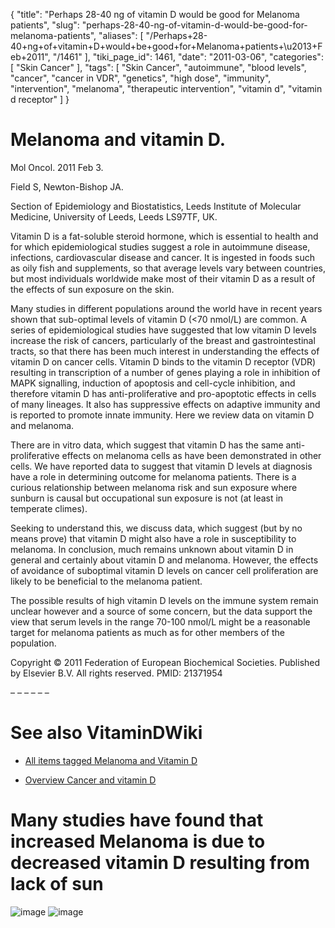 {
    "title": "Perhaps 28-40 ng of vitamin D would be good for Melanoma patients",
    "slug": "perhaps-28-40-ng-of-vitamin-d-would-be-good-for-melanoma-patients",
    "aliases": [
        "/Perhaps+28-40+ng+of+vitamin+D+would+be+good+for+Melanoma+patients+\u2013+Feb+2011",
        "/1461"
    ],
    "tiki_page_id": 1461,
    "date": "2011-03-06",
    "categories": [
        "Skin Cancer"
    ],
    "tags": [
        "Skin Cancer",
        "autoimmune",
        "blood levels",
        "cancer",
        "cancer in VDR",
        "genetics",
        "high dose",
        "immunity",
        "intervention",
        "melanoma",
        "therapeutic intervention",
        "vitamin d",
        "vitamin d receptor"
    ]
}


# Melanoma and vitamin D.

Mol Oncol. 2011 Feb 3. 

Field S, Newton-Bishop JA.

Section of Epidemiology and Biostatistics, Leeds Institute of Molecular Medicine, University of Leeds, Leeds LS97TF, UK.

Vitamin D is a fat-soluble steroid hormone, which is essential to health and for which epidemiological studies suggest a role in autoimmune disease, infections, cardiovascular disease and cancer. It is ingested in foods such as oily fish and supplements, so that average levels vary between countries, but most individuals worldwide make most of their vitamin D as a result of the effects of sun exposure on the skin. 

Many studies in different populations around the world have in recent years shown that sub-optimal levels of vitamin D (<70 nmol/L) are common. A series of epidemiological studies have suggested that low vitamin D levels increase the risk of cancers, particularly of the breast and gastrointestinal tracts, so that there has been much interest in understanding the effects of vitamin D on cancer cells. Vitamin D binds to the vitamin D receptor (VDR) resulting in transcription of a number of genes playing a role in inhibition of MAPK signalling, induction of apoptosis and cell-cycle inhibition, and therefore vitamin D has anti-proliferative and pro-apoptotic effects in cells of many lineages. It also has suppressive effects on adaptive immunity and is reported to promote innate immunity. Here we review data on vitamin D and melanoma. 

There are in vitro data, which suggest that vitamin D has the same anti-proliferative effects on melanoma cells as have been demonstrated in other cells. We have reported data to suggest that vitamin D levels at diagnosis have a role in determining outcome for melanoma patients. There is a curious relationship between melanoma risk and sun exposure where sunburn is causal but occupational sun exposure is not (at least in temperate climes). 

Seeking to understand this, we discuss data, which suggest (but by no means prove) that vitamin D might also have a role in susceptibility to melanoma. In conclusion, much remains unknown about vitamin D in general and certainly about vitamin D and melanoma. However, the effects of avoidance of suboptimal vitamin D levels on cancer cell proliferation are likely to be beneficial to the melanoma patient. 

The possible results of high vitamin D levels on the immune system remain unclear however and a source of some concern, but the data support the view that serum levels in the range 70-100 nmol/L might be a reasonable target for melanoma patients as much as for other members of the population.

Copyright © 2011 Federation of European Biochemical Societies. Published by Elsevier B.V. All rights reserved. PMID: 21371954 

– – – – – – 

# See also VitaminDWiki

* [All items tagged Melanoma and Vitamin D](https://www.VitaminDWiki.com/tiki-browse_categories.php?parentId=46&sort_mode=created_desc)

* [Overview Cancer and vitamin D](/posts/overview-cancer-and-vitamin-d)

# Many studies have found that increased Melanoma is due to decreased vitamin D resulting from lack of sun

<img src="/attachments/d3.mock.jpg" alt="image">
<img src="/attachments/d3.mock.jpg" alt="image">